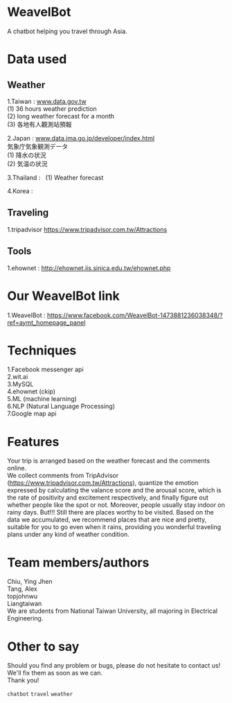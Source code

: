 # WeavelBot
A chatbot helping you travel through Asia.

# Data used
## Weather
1.Taiwan : www.data.gov.tw    
(1) 36 hours weather prediction   
(2) long weather forecast for a month    
(3) 各地有人觀測站預報   

2.Japan : www.data.jma.go.jp/developer/index.html   
気象庁気象観測データ  
(1) 降水の状況  
(2) 気温の状況  

3.Thailand :  
(1) Weather forecast

4.Korea :  

## Traveling
1.tripadvisor  https://www.tripadvisor.com.tw/Attractions

## Tools
1.ehownet : http://ehownet.iis.sinica.edu.tw/ehownet.php

# Our WeavelBot link
1.WeavelBot : https://www.facebook.com/WeavelBot-1473881236038348/?ref=aymt_homepage_panel

# Techniques
1.Facebook messenger api   
2.wit.ai   
3.MySQL   
4.ehownet (ckip)   
5.ML (machine learning)   
6.NLP (Natural Language Processing)   
7.Google map api   

# Features
Your trip is arranged based on the weather forecast and the comments online.   
We collect comments from TripAdvisor (https://www.tripadvisor.com.tw/Attractions), quantize the emotion expressed by calculating the valance score and the arousal score, which is the rate of positivity and excitement respectively, and finally figure out whether people like the spot or not.
Moreover, people usually stay indoor on rainy days. But!!! Still there are places worthy to be visited. Based on the data we accumulated, we recommend places that are nice and pretty, suitable for you to go even when it rains, providing you wonderful traveling plans under any kind of weather condition.   

# Team members/authors 
  Chiu, Ying Jhen  
  Tang, Alex  
  topjohnwu  
  Liangtaiwan   
We are students from National Taiwan University, all majoring in Electrical Engineering. 

# Other to say
Should you find any problem or bugs, please do not hesitate to contact us!
We'll fix them as soon as we can.   
Thank you!   

`chatbot` `travel` `weather`   

